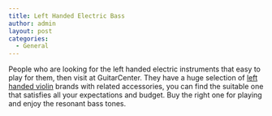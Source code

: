 ```yaml
---
title: Left Handed Electric Bass
author: admin
layout: post
categories:
  - General
---
```

People who are looking for the left handed electric instruments that easy to play for them, then visit at GuitarCenter. They have a huge selection of <a href="http://www.guitarcenter.com/Rogue/VB100LH-Left-Handed-Violin-Bass-Guitar.gc">left handed violin</a> brands with related accessories, you can find the suitable one that satisfies all your expectations and budget. Buy the right one for playing and enjoy the resonant bass tones.
